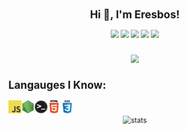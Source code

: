 <h2 align="center">Hi 👋, I'm Eresbos!</h2>
<p align="center">
  <a href="https://discord.com/users/239330400223232000" target"blank_"><img src="https://img.shields.io/badge/discord%20-7289DA.svg?&style=for-the-badge&logo=discord&logoColor=white"></a>
  <a href="https://open.spotify.com/user/joe.barlow0" target"blank_"><img src="https://img.shields.io/badge/Spotify%20-1ed760.svg?&style=for-the-badge&logo=spotify&logoColor=white"></a>
  <a href="https://instagram.com/umit.berk17" target"blank_"><img src="https://img.shields.io/badge/INSTAGRAM%20-DC3175.svg?&style=for-the-badge&logo=instagram&logoColor=white"></a>
  <a href="https://github.com/ERESB0S" target"blank_"><img src="https://img.shields.io/badge/GitHub%20-191717.svg?&style=for-the-badge&logo=github&logoColor=white"></a>
  <a href="https://codepen.io/Eresbos" target"blank_"><img src="https://img.shields.io/badge/CodePen%20-191717.svg?&style=for-the-badge&logo=codepen&logoColor=white"></a>
</p>

<p align="center">
  <br><img src = "https://img.shields.io/github/followers/ERESB0S?color=Green&label=Followers&logo=Github%20takip%C3%A7isi&style=for-the-badge">
</p>

## Langauges I Know:

<img align="left" alt="JavaScript" width="26px" src="https://raw.githubusercontent.com/github/explore/80688e429a7d4ef2fca1e82350fe8e3517d3494d/topics/javascript/javascript.png" />
<img align="left" alt="Node.js" width="26px" src="https://raw.githubusercontent.com/github/explore/80688e429a7d4ef2fca1e82350fe8e3517d3494d/topics/nodejs/nodejs.png" />
<img align="left" alt="Terminal" width="26px" src="https://raw.githubusercontent.com/github/explore/80688e429a7d4ef2fca1e82350fe8e3517d3494d/topics/terminal/terminal.png" />
<img align="left" alt="Html" width="26px" src="https://raw.githubusercontent.com/github/explore/80688e429a7d4ef2fca1e82350fe8e3517d3494d/topics/html/html.png"/>
<img align="left" alt="Css" width="26px" src="https://raw.githubusercontent.com/github/explore/80688e429a7d4ef2fca1e82350fe8e3517d3494d/topics/css/css.png"/>
</br>

<p align="center">
  <img src="https://github-readme-stats.vercel.app/api?username=ERESB0S&count_private=true&show_icons=true&theme=dark&hide_border=true" width="%100" height="150px" alt="stats" />
</p>
